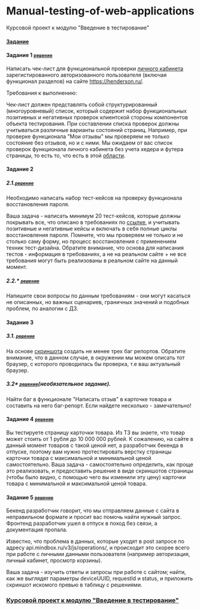 # Manual-testing-of-web-applications
Курсовой проект к модулю "Введение в тестирование"
#### [Задание](https://github.com/netology-code/iqa-diplom/blob/main/README.md)
#### Задание 1 [```решение```](https://docs.google.com/spreadsheets/d/1-xiAhfRif44yxPjiJaPwo90WscMuJilfVIVAqBwZIr8/edit?usp=sharing)
Написать чек-лист для функциональной проверки [личного кабинета](https://henderson.ru/cabinet/) зарегистированного авторизованного пользователя (включая функционал разделов) на сайте https://henderson.ru/.

Требования к выполнению:

Чек-лист должен представлять собой структурированный (многоуровневый) список, который содержит набор функциональных позитивных и негативных проверок клиентской стороны компонентов объекта тестирования.
При составлении списка проверок должны учитываться различные варианты состояний страниц. Например, при проверке функционала "Мои отзывы" мы проверяем не только состояние без отзывов, но и с ними.
Мы ожидаем от вас список проверок функционала личного кабинета без учета хедера и футера страницы, то есть то, что есть в этой [области](https://drive.google.com/file/d/1rn6z04Erx7QjUmmTm4-R5MNNBgXpRSP2/view).
#### Задание 2
##### 2.1.[```решение```](https://docs.google.com/spreadsheets/d/17Vpalr_lZ9Qw_nAZGss83wr5yfUaP_Oo7aV5RK3SLsM/edit?usp=sharing) 
Необходимо написать набор тест-кейсов на проверку функционала восстановления пароля.

Ваша задача - написать минимум 20 тест-кейсов, которые должны покрывать все, что описано в требованиях по [ссылке](https://docs.google.com/document/d/12deDbATIy0Xps8MiWvumNqHISfAlFc4etY8F4lPcqJ4/edit), и учитывать позитивные и негативные кейсы и включать в себя полные циклы восстановления пароля. Помните, что мы проверяем не только и не столько саму форму, но процесс восстановления с применением техник тест-дизайна. Обратите внимание, что основа для написания тестов - информация в требованиях, а не на реальном сайте + не все требования могут быть реализованы в реальном сайте на данный момент.

##### 2.2.* [```решение```](https://docs.google.com/document/d/1Hjz0sgfptkFCElMjOt4CaQidLIuzYfYKtNk532fQmIk/edit?usp=sharing)
Напишите свои вопросы по данным требованиям - они могут касаться не описанных, но важных сценариев, граничных значений и подобных проблем, по аналогии с ДЗ.

#### Задание 3 
##### 3.1. [```решение```](https://docs.google.com/spreadsheets/d/1Td3OHN_U5_Sx2GCicbpvf1OMcogOm7LdnYgJVbUDEEk/edit?usp=sharing)
На основе [скриншота](https://drive.google.com/file/d/1ucv3JFqEGY7ijVtP0Qn0BrdV2ipqYu37/view) создать не менее трех баг репортов. Обратите внимание, что в данном случае, в окружении мы можем описать тот браузер, с которого проводилась бы проверка, т.е ваш актуальный браузер.

##### 3.2* [```решение```](https://docs.google.com/spreadsheets/d/1AOXj6cVucjn_T1-eI9MLo8zpT-ARn5PmyRH19CV89X0/edit?usp=sharing)(необязательное задание).
Найти баг в функционале "Написать отзыв" в карточке товара и составить на него баг-репорт. Если найдете несколько - замечательно!

#### Задание 4 [```решение```](https://docs.google.com/document/d/113XKT4KvSqjsNDEUUb2E2Ljl8-iBLmkc-VWWJ5nIsCw/edit?usp=sharing)
Вы тестируете страницу карточки товара. Из ТЗ вы знаете, что товар может стоить от 1 рубля до 10 000 000 рублей. К сожалению, на сайте в данный момент товаров с такой ценой нет, а разработчик бекенда в отпуске, поэтому вам нужно протестировать верстку страницы карточки товара с максимальной и минимальной ценой самостоятельно. Ваша задача - самостоятельно определить, как проще это реализовать, и предоставить решение в виде скриншотов страницы (чтобы было видно, с помощью чего вы изменили эту цену) карточки товара с минимальной и максимальной ценой товара.

#### Задание 5 [```решение```](https://docs.google.com/document/d/1CrV44RxIznK7DXvKCbszZQsbAT3aZ8GDQC9G755jb8E/edit?usp=sharing)
Бекенд разработчик говорит, что мы отправляем данные с сайта в неправильном формате и просит вас помочь найти нужный запрос. Фронтенд разработчик ушел в отпуск в поход без связи, а документация пропала.

Известно, что проблема в данных, которые уходят в post запросе по адресу api.mindbox.ru/v3/js/operations/, и происходит это скорее всего при работе с личными данными пользователя (например авторизация, личный кабинет, просмотр корзины).

Ваша задача - изучить ответы и запросы при работе с сайтом; найти, как же выглядят параметры deviceUUID, requestId и status, и приложить скриншот искомого превью в таблицу с решениями.
### [Курсовой проект к модулю "Введение в тестирование"](https://docs.google.com/spreadsheets/d/1pS3h7qK2O5W0-_5njZeLxMBU9UOrDqckcHcgPZPb2cA/edit#gid=0)
